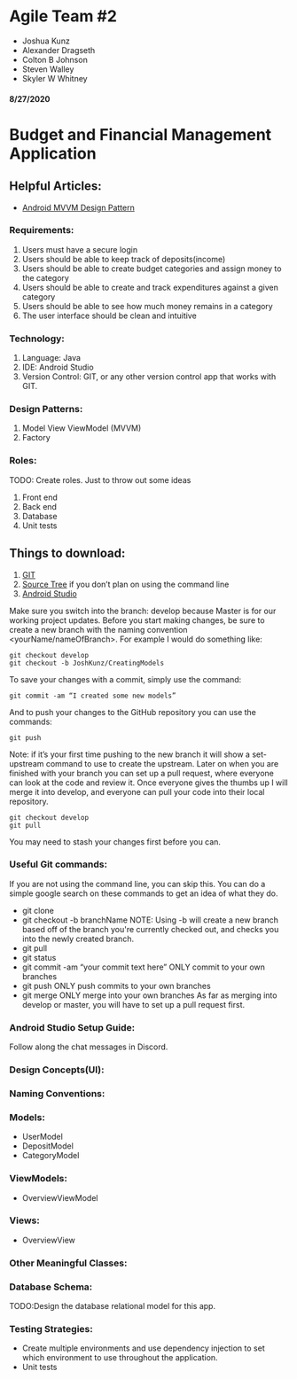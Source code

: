 # Agile Team #2
* Joshua Kunz
* Alexander Dragseth
* Colton B Johnson
* Steven Walley
* Skyler W Whitney

#### 8/27/2020

# Budget and Financial Management Application

## Helpful Articles:
* [Android MVVM Design Pattern](https://www.journaldev.com/20292/android-mvvm-design-pattern)

### Requirements:
1. Users must have a secure login
2. Users should be able to keep track of deposits(income)
3. Users should be able to create budget categories and assign money to the category
4. Users should be able to create and track expenditures against a given category
5. Users should be able to see how much money remains in a category
6. The user interface should be clean and intuitive

### Technology:
1. Language: Java
2. IDE: Android Studio
3. Version Control: GIT, or any other version control app that works with GIT.

### Design Patterns:
1. Model View ViewModel (MVVM)
2. Factory

### Roles: 
TODO: Create roles.
Just to throw out some ideas
1. Front end
2. Back end
3. Database
4. Unit tests


## Things to download:
1. [GIT](https://git-scm.com/downloads)
2. [Source Tree](https://www.sourcetreeapp.com/) if you don’t plan on using the command line
3. [Android Studio](https://developer.android.com/studio)


Make sure you switch into the branch: develop because Master is for our working project updates. Before you start making changes, be sure to create a new branch with the naming convention <yourName/nameOfBranch>. For example I would do something like:

```
git checkout develop
git checkout -b JoshKunz/CreatingModels
```

To save your changes with a commit, simply use the command:

```
git commit -am “I created some new models”
```

And to push your changes to the GitHub repository you can use the commands:

```
git push
```

Note: if it’s your first time pushing to the new branch it will show a set-upstream command to use to create the upstream.
Later on when you are finished with your branch you can set up a pull request, where everyone can look at the code and review it. Once everyone gives the thumbs up I will merge it into develop, and everyone can pull your code into their local repository.

```
git checkout develop
git pull
```
You may need to stash your changes first before you can.

### Useful Git commands:
If you are not using the command line, you can skip this.
You can do a simple google search on these commands to get an idea of what they do. 
* git clone
* git checkout -b branchName 
NOTE: Using -b will create a new branch based off of the branch you're currently checked out, and checks you into the newly created branch.
* git pull
* git status
* git commit -am “your commit text here” ONLY commit to your own branches
* git push ONLY push commits to your own branches
* git merge ONLY merge into your own branches
As far as merging into develop or master, you will have to set up a pull request first.

### Android Studio Setup Guide:
Follow along the chat messages in Discord.


### Design Concepts(UI):
 



### Naming Conventions:
 



### Models:
* UserModel
* DepositModel
* CategoryModel

### ViewModels:
* OverviewViewModel

### Views:
* OverviewView

### Other Meaningful Classes:



### Database Schema:
TODO:Design the database relational model for this app.

### Testing Strategies:
* Create multiple environments and use dependency injection to set which environment to use throughout the application.
* Unit tests


